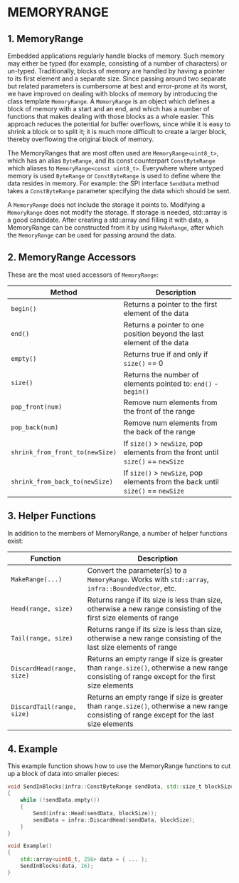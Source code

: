 # MEMORYRANGE

## 1. MemoryRange

Embedded applications regularly handle blocks of memory. Such memory may either be typed (for example, consisting of a number of characters) or un-typed. Traditionally, blocks of memory are handled by having a pointer to its first element and a separate size. Since passing around two separate but related parameters is cumbersome at best and error-prone at its worst, we have improved on dealing with blocks of memory by introducing the class template `MemoryRange`. A `MemoryRange` is an object which defines a block of memory with a start and an end, and which has a number of functions that makes dealing with those blocks as a whole easier. This approach reduces the potential for buffer overflows, since while it is easy to shrink a block or to split it; it is much more difficult to create a larger block, thereby overflowing the original block of memory.

The MemoryRanges that are most often used are `MemoryRange<uint8_t>`, which has an alias `ByteRange`, and its const counterpart `ConstByteRange` which aliases to `MemoryRange<const uint8_t>`.  Everywhere where untyped memory is used `ByteRange` or `ConstByteRange` is used to define where the data resides in memory. For example: the SPI interface `SendData` method takes a `ConstByteRange` parameter specifying the data which should be sent.

A `MemoryRange` does not include the storage it points to. Modifying a `MemoryRange` does not modify the storage. If storage is needed, std::array is a good candidate. After creating a std::array and filling it with data, a MemoryRange can be constructed from it by using `MakeRange`, after which the `MemoryRange` can be used for passing around the data.

## 2. MemoryRange Accessors

These are the most used accessors of `MemoryRange`:

| Method | Description |
| ------ | ----------- |
| `begin()` | Returns a pointer to the first element of the data |
| `end()`   | Returns a pointer to one position beyond the last element of the data |
| `empty()` | Returns true if and only if `size()` == 0 |
| `size()`  | Returns the number of elements pointed to: `end()` - `begin()` |
| `pop_front(num)` | Remove num elements from the front of the range |
| `pop_back(num)` | Remove num elements from the back of the range |
| `shrink_from_front_to(newSize)` | If `size()` > `newSize`, pop elements from the front until `size()` == `newSize` |
| `shrink_from_back_to(newSize)` | If `size()` > `newSize`, pop elements from the back until `size()` == `newSize` |

## 3. Helper Functions

In addition to the members of MemoryRange, a number of helper functions exist:

| Function | Description |
| -------- | ----------- |
| `MakeRange(...)` | Convert the parameter(s) to a `MemoryRange`. Works with `std::array`, `infra::BoundedVector`, etc. |
| `Head(range, size)` | Returns range if its size is less than size, otherwise a new range consisting of the first size elements of range |
| `Tail(range, size)` | Returns range if its size is less than size, otherwise a new range consisting of the last size elements of range |
| `DiscardHead(range, size)` | Returns an empty range if size is greater than `range.size()`, otherwise a new range consisting of range except for the first size elements |
| `DiscardTail(range, size)` | Returns an empty range if size is greater than `range.size()`, otherwise a new range consisting of range except for the last size elements |

## 4. Example

This example function shows how to use the MemoryRange functions to cut up a block of data into smaller pieces:

```cpp
void SendInBlocks(infra::ConstByteRange sendData, std::size_t blockSize)
{
    while (!sendData.empty())
    {
        Send(infra::Head(sendData, blockSize));
        sendData = infra::DiscardHead(sendData, blockSize);
    }
}

void Example()
{
    std::array<uint8_t, 256> data = { ... };
    SendInBlocks(data, 16);
}
```
